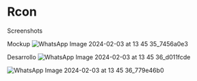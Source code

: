 # Rcon
Screenshots

Mockup
![WhatsApp Image 2024-02-03 at 13 45 35_7456a0e3](https://github.com/MedinaGarza/Rcon/assets/36290571/8ce89077-4de5-4c4f-916c-a6c64ce4a2c9)

Desarrollo
![WhatsApp Image 2024-02-03 at 13 45 36_d011fcde](https://github.com/MedinaGarza/Rcon/assets/36290571/3b6b99c9-1f6f-42cb-b841-ad26a333ee98)

![WhatsApp Image 2024-02-03 at 13 45 36_779e46b0](https://github.com/MedinaGarza/Rcon/assets/36290571/c9056466-253d-4432-bf39-d163d997780a)

